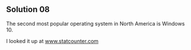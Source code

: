 ## Solution 08

The second most popular operating system in North America is Windows 10. 

I looked it up at www.statcounter.com